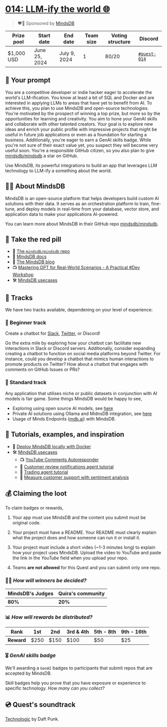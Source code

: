 
# [014: LLM-ify the world 🌐](https://quira.sh)

> ❤️‍🔥 Sponsored by [MindsDB](https://mindsdb.com/)

| Prize pool | Start date | End date | Team size | Voting structure | Discord |
|  --- | --- | --- | --- | --- | --- |
| $1,000 USD | June 25, 2024  |  July 9, 2024 | 1 | 80/20 | [`#quest-014`](https://discord.gg/quira) |

## 💬 Your prompt

You are a competitive developer or indie hacker eager to accelerate the world's LLM-ification. You know at least a bit of SQL and Docker and are interested in applying LLMs to areas that have yet to benefit from AI. To achieve this, you plan to use MindsDB and open-source technologies. You're motivated by the prospect of winning a top prize, but more so by the opportunities for learning and creativity. You aim to hone your GenAI skills and collaborate with other talented creators. Your goal is to explore new ideas and enrich your public profile with impressive projects that might be useful in future job applications or even as a foundation for starting a business. Additionally, you're eager to earn a GenAI skills badge. While you're not sure of their exact value yet, you suspect they will become very useful soon. You're a responsible GitHub citizen, so you also plan to give [mindsdb/mindsdb](https://github.com/mindsdb/mindsdb) a star on GitHub.

Use MindsDB, its powerful integrations to build an app that leverages LLM technology to LLM-ify a something about the world.

## 🐻‍❄️ About MindsDB

MindsDB is an open-source platform that helps developers build custom AI solutions with their data. It serves as an orchestration platform to train, fine-tune, and deploy models in real-time from your database, vector store, and application data to make your applications AI-powered.

You can learn more about MindsDB in their GitHub repo [mindsdb/mindsdb](https://github.com/mindsdb/mindsdb).

## 💊 Take the red pill

- 📘 [The `mindsdb/mindsdb` repo](https://github.com/mindsdb/mindsdb)
- 📖 [MindsDB docs](https://docs.mindsdb.com/)
- 📝 [The MindsDB blog](https://mindsdb.com/blog)
- 📺 [Mastering GPT for Real-World Scenarios - A Practical #Dev Workshop](https://www.youtube.com/watch?v=k0c13dp48wA)
- 🛠️ [MindsDB usecases](https://docs.mindsdb.com/use-cases/overview)

## 🔀 Tracks

We have two tracks available, dependening on your level of experience:

### 🍚 Beginner track

Create a chatbot for [Slack](https://docs.mindsdb.com/use-cases/ai_workflow_automation/slack-chatbot), [Twitter](https://docs.mindsdb.com/use-cases/ai_workflow_automation/twitter-chatbot), or Discord!

Go the extra mile by exploring how your chatbot can facilitate new interactions in Slack or Discord servers. Additionally, consider expanding creating a chatbot to function on social media platforms beyond Twitter. For instance, could you develop a chatbot that mimics human interactions to promote products on Twitter? How about a chatbot that engages with comments on GitHub Issues or PRs?

### 🍣 Standard track

Any application that utilises niche or public datasets in conjunction with AI models is fair game. Some things MindsDB would be happy to see,

- Exploring using open source AI models, see [here](https://docs.mindsdb.com/use-cases/data_enrichment/hugging-face-examples)
- Private AI solutions using Ollama and MidnsDB integration, see [here](https://docs.mindsdb.com/integrations/ai-engines/ollama)
- Usage of Minds Endpoints ([mdb.ai](http://mdb.ai/)) with MindsDB.

## 📖 Tutorials, examples, and inspiration

- 📝 [Deploy MindsDB locally with Docker](https://docs.mindsdb.com/setup/self-hosted/docker-desktop)
- 🛠️ [MindsDB usecases](https://docs.mindsdb.com/use-cases/overview)
  - 📺 [YouTube Comments Autoresponder](https://www.youtube.com/watch?v=X1LbMUTKsPI&t=2s)
  - 📝 [Customer review notifications agent tutorial](https://docs.mindsdb.com/use-cases/ai_workflow_automation/customer-reviews-notifications)
  - 📝 [Trading agent tutorial](https://docs.mindsdb.com/use-cases/ai_workflow_automation/real-time-trading-forecasts)
  - 📝 [Measure customer support with sentiment analysis](https://airbyte.com/tutorials/measure-customer-support-sentiment-analysis-with-gpt-airbyte-and-mindsdb)


## 💰 Claiming the loot 

To claim badges or rewards,

1. Your app must use MindsDB and the content you submit must be original code.

2. Your project must have a README. Your README must clearly explain what the project does and how someone can run it or install it.

3. Your project must include a short video (~1-3 minutes long) to explain how your project uses MindsDB. Upload the video to YouTube and paste the link in the _YouTube_ field when you upload your repo.

4. Teams **are not allowed** for this Quest and you can submit only one repo.

### 👩‍⚖️ *How will winners be decided?*

| MindsDB's Judges | Quira's community |
| --- | --- |
| **80%** | **20%**  |

### 📊 *How will rewards be distributed?*

  | **Rank** | 1st  | 2nd  | 3rd & 4th | 5th - 8th | 9th - 16th |
   | -- | -- | -- | -- | -- | -- |
  | **Reward** | $250  | $150  | $100 | $50 | $25 |

### 🎖 *GenAI skills badge*

We'll awarding a `GenAI` badges to participants that submit repos that are accepted by MindsDB.

Skill badges help you prove that you have exposure or experience to specific technology. _How many can you collect?_

## 💿 Quest's soundtrack

[Technologic](https://www.youtube.com/watch?v=D8K90hX4PrE&t=3s) by Daft Punk.
